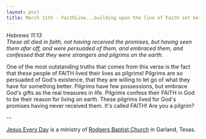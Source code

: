 ```yaml
---
layout: post
title: March 11th - FaithLine...building upon the line of Faith set before
---
```


_Hebrews 11:13  
These all died in faith, not having received the promises, but
having seen them afar off, and were persuaded of them, and embraced
them, and confessed that they were strangers and pilgrims on the
earth._

One of the most outstanding truths that comes from this verse is
the fact that these people of FAITH lived their lives as pilgrims!
Pilgrims are so persuaded of God's existence, that they are willing
to let go of what they have for something better. Pilgrims have few
possessions, but embrace God's gifts as the real treasures in life.
Pilgrims confess their FAITH in God to be their reason for living on
earth. These pilgrims lived for God's promises having never received
them. It's called FAITH! Are you a pilgrim?

 --

<a href=http://jesuseveryday.net>Jesus Every Day</a> is a ministry of <a href=http://rodgersbaptist.net>Rodgers Baptist Church</a> in Garland, Texas.

